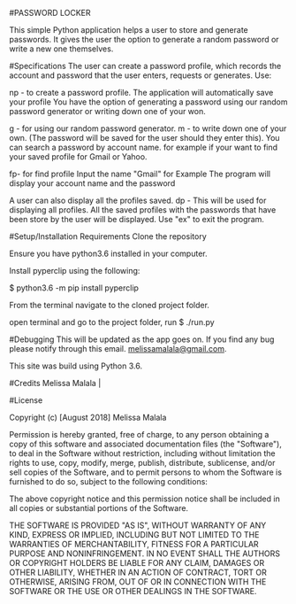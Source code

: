 #PASSWORD LOCKER

This simple Python application helps a user to store and generate passwords. It gives the user the option to generate a random password or write a new one themselves.

#Specifications
The user can create a password profile, which records the account and password that the user enters, requests or generates. Use:

np - to create a password profile. The application will automatically save your profile
You have the option of generating a password using our random password generator or writing down one of your won.

g - for using our random password generator.
m - to write down one of your own. (The password will be saved for the user should they enter this).
You can search a password by account name. for example if your want to find your saved profile for Gmail or Yahoo.

fp- for find profile
Input the name "Gmail" for Example
The program will display your account name and the password


A user can also display all the profiles saved.
dp - This will be used for displaying all profiles. 
All the saved profiles with the passwords that have been store by the user will be displayed.
Use "ex" to exit the program.


#Setup/Installation Requirements
Clone the repository

Ensure you have python3.6 installed in your computer.

Install pyperclip using the following:

$ python3.6 -m pip install pyperclip

From the terminal navigate to the cloned project folder.

open terminal and go to the project folder, run $ ./run.py

#Debugging
This will be updated as the app goes on. If you find any bug please notify through this email. melissamalala@gmail.com.

This site was build using Python 3.6.
 
#Credits
Melissa Malala |

#License

Copyright (c) [August 2018] Melissa Malala

Permission is hereby granted, free of charge, to any person obtaining a copy of this software and associated documentation files (the "Software"), to deal in the Software without restriction, including without limitation the rights to use, copy, modify, merge, publish, distribute, sublicense, and/or sell copies of the Software, and to permit persons to whom the Software is furnished to do so, subject to the following conditions:

The above copyright notice and this permission notice shall be included in all copies or substantial portions of the Software.

THE SOFTWARE IS PROVIDED "AS IS", WITHOUT WARRANTY OF ANY KIND, EXPRESS OR IMPLIED, INCLUDING BUT NOT LIMITED TO THE WARRANTIES OF MERCHANTABILITY, FITNESS FOR A PARTICULAR PURPOSE AND NONINFRINGEMENT. IN NO EVENT SHALL THE AUTHORS OR COPYRIGHT HOLDERS BE LIABLE FOR ANY CLAIM, DAMAGES OR OTHER LIABILITY, WHETHER IN AN ACTION OF CONTRACT, TORT OR OTHERWISE, ARISING FROM, OUT OF OR IN CONNECTION WITH THE SOFTWARE OR THE USE OR OTHER DEALINGS IN THE SOFTWARE.
